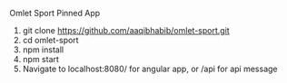 Omlet Sport Pinned App

1. git clone https://github.com/aaqibhabib/omlet-sport.git
2. cd omlet-sport
3. npm install
4. npm start
5. Navigate to localhost:8080/ for angular app, or /api for api message